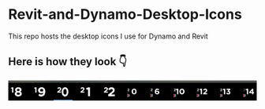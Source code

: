 # Revit-and-Dynamo-Desktop-Icons
This repo hosts the desktop icons I use for Dynamo and Revit

## Here is how they look 👇
<img src="https://github.com/johnpierson/Revit-and-Dynamo-Desktop-Icons/raw/main/icons/CurrentLookInTaskbar.png"/>
